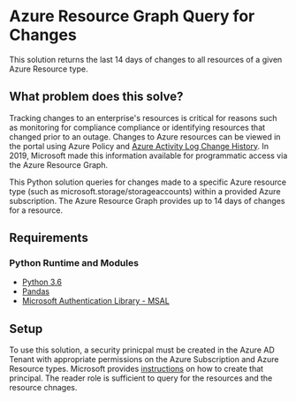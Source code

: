 # Azure Resource Graph Query for Changes
This solution returns the last 14 days of changes to all resources of a given Azure Resource type.

## What problem does this solve?
Tracking changes to an enterprise's resources is critical for reasons such as monitoring for compliance compliance or identifying resources that changed prior to an outage.  Changes to Azure resources can be viewed in the portal using Azure Policy and [Azure Activity Log Change History](https://docs.microsoft.com/en-us/azure/azure-monitor/platform/activity-log-view#azure-portal).  In 2019, Microsoft made this information available for programmatic access via the Azure Resource Graph.  

This Python solution queries for changes made to a specific Azure resource type (such as microsoft.storage/storageaccounts) within a provided Azure subscription.  The Azure Resource Graph provides up to 14 days of changes for a resource.

## Requirements

### Python Runtime and Modules
* [Python 3.6](https://www.python.org/downloads/release/python-360/)
* [Pandas](https://pandas.pydata.org/)
* [Microsoft Authentication Library - MSAL](https://github.com/AzureAD/microsoft-authentication-library-for-python)

## Setup
To use this solution, a security prinicpal must be created in the Azure AD Tenant with appropriate permissions on the Azure Subscription and Azure Resource types.  Microsoft provides [instructions](https://docs.microsoft.com/en-us/azure/azure-resource-manager/resource-manager-api-authentication) on how to create that principal.  The reader role is sufficient to query for the resources and the resource chnages.

